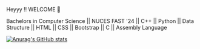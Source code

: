 Heyyy !! WELCOME 👋

Bachelors in Computer Science || NUCES FAST '24 || C++ || Python || Data Structure || HTML || CSS || Bootstrap || C || Assembly Language 




[![Anurag's GitHub stats](https://github-readme-stats.vercel.app/api?username=AbuBakerAttique)](https://github.com/anuraghazra/github-readme-stats)
